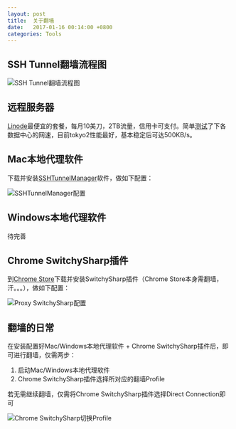```yaml
---
layout: post
title:  关于翻墙
date:   2017-01-16 00:14:00 +0800
categories: Tools
---
```


## SSH Tunnel翻墙流程图

![SSH Tunnel翻墙流程图](http://7xid4y.com1.z0.glb.clouddn.com/20170116-1.png)

## 远程服务器

[Linode](https://www.linode.com/)最便宜的套餐，每月10美刀，2TB流量，信用卡可支付。简单[测试](https://www.linode.com/speedtest)了下各数据中心的网速，目前tokyo2性能最好，基本稳定后可达500KB/s。

## Mac本地代理软件

下载并安装[SSHTunnelManager](http://7xid4y.com1.z0.glb.clouddn.com/SSHTunnelManager-227.006.zip)软件，做如下配置：

![SSHTunnelManager配置](http://7xid4y.com1.z0.glb.clouddn.com/20170117-2.png)

## Windows本地代理软件

待完善

## Chrome SwitchySharp插件

到[Chrome Store](https://chrome.google.com/webstore/detail/proxy-switchysharp/dpplabbmogkhghncfbfdeeokoefdjegm?utm_source=chrome-ntp-icon)下载并安装SwitchySharp插件（Chrome Store本身需翻墙，汗。。。），做如下配置：

![Proxy SwitchySharp配置](http://7xid4y.com1.z0.glb.clouddn.com/20170117-3.png)

## 翻墙的日常

在安装配置好Mac/Windows本地代理软件 + Chrome SwitchySharp插件后，即可进行翻墙，仅需两步：

1. 启动Mac/Windows本地代理软件
2. Chrome SwitchySharp插件选择所对应的翻墙Profile

若无需继续翻墙，仅需将Chrome SwitchySharp插件选择Direct Connection即可

![Chrome SwitchySharp切换Profile](http://7xid4y.com1.z0.glb.clouddn.com/20170117-4.png)
